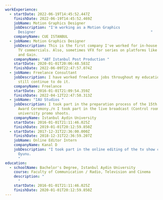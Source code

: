 ```yaml
---
workExperience:
  - startDate: 2022-06-19T14:45:52.447Z
    finishDate: 2022-06-19T14:45:52.469Z
    jobName: Motion Graphics Designer
    jobDescription: "I'm working as a Motion Graphics
      Designer                                                     "
    companyName: CUE ISTANBUL
  - jobName: Motion Graphics Designer
    jobDescription: This is the first company I've worked for in-house. I mainly do
      TV commercials. Also, sometimes VFX for series on platforms like Netflix
      and Gain.
    companyName: "ABT Istanbul Post Production "
    startDate: 2020-01-01T20:06:48.583Z
    finishDate: 2022-06-09T22:47:57.074Z
  - jobName: Freelance Consultant
    jobDescription: I have worked freelance jobs throughout my education life. I
      still continue to do it.
    companyName: Freelance
    startDate: 2016-01-01T21:09:54.359Z
    finishDate: 2022-04-12T22:47:50.313Z
  - jobName: "IAU Studios "
    jobDescription: I took part in the preparation process of the 15th Communication
      Award Ceremony./n I took part in the live broadcast (Control room) and
      university promo shoots.
    companyName: Istanbul Aydin University
    startDate: 2016-01-01T21:11:46.025Z
    finishDate: 2019-01-01T20:12:59.850Z
  - startDate: 2017-12-31T22:36:00.000Z
    finishDate: 2018-12-31T22:36:59.207Z
    jobName: Online Editor Intern
    companyName: Kanal D
    jobDescription: "I took part in the online editing of the tv show called Kelime
      Oyunu.                                                                       \
      "
education:
  - schoolName: Bachelor's Degree, Istanbul Aydin University
    course: Faculty of Communication / Radio, Television and Cinema
    description: "                                                                                                                                                                               \
      "
    startDate: 2016-01-01T21:11:46.025Z
    finishDate: 2020-01-01T20:12:59.850Z
---
```

